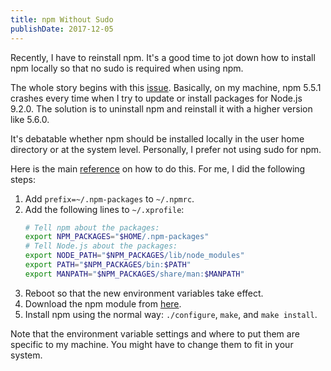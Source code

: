 ```yaml
---
title: npm Without Sudo
publishDate: 2017-12-05
---
```


Recently, I have to reinstall npm. It's a good time to jot down how to install npm locally so that no sudo is required when using npm.

The whole story begins with this [issue](https://github.com/npm/npm/issues/19019). Basically, on my machine, npm 5.5.1 crashes every time when I try to update or install packages for Node.js 9.2.0. The solution is to uninstall npm and reinstall it with a higher version like 5.6.0.

It's debatable whether npm should be installed locally in the user home directory or at the system level. Personally, I prefer not using sudo for npm.

Here is the main [reference](https://stackoverflow.com/questions/10081293/install-npm-into-home-directory-with-distribution-nodejs-package-ubuntu/13021677#13021677) on how to do this. For me, I did the following steps:

1. Add `prefix=~/.npm-packages` to `~/.npmrc`.
2. Add the following lines to `~/.xprofile`:
    ```bash
    # Tell npm about the packages:
    export NPM_PACKAGES="$HOME/.npm-packages"
    # Tell Node.js about the packages:
    export NODE_PATH="$NPM_PACKAGES/lib/node_modules"
    export PATH="$NPM_PACKAGES/bin:$PATH"
    export MANPATH="$NPM_PACKAGES/share/man:$MANPATH"
    ```
3. Reboot so that the new environment variables take effect.
4. Download the npm module from [here](https://docs.npmjs.com/getting-started/installing-node).
5. Install npm using the normal way: `./configure`, `make`, and `make install`.

Note that the environment variable settings and where to put them are specific to my machine. You might have to change them to fit in your system.
